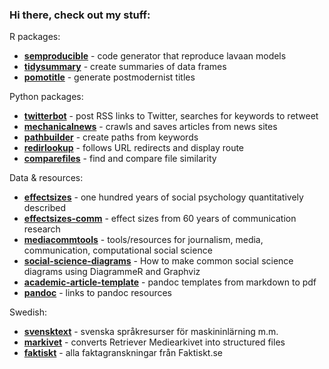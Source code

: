 ### Hi there, check out my stuff:

R packages:

- **[semproducible](https://github.com/peterdalle/semproducible)** - code generator that reproduce lavaan models
- **[tidysummary](https://github.com/peterdalle/tidysummary)** - create summaries of data frames
- **[pomotitle](https://github.com/peterdalle/pomotitle)** - generate postmodernist titles

Python packages:

- **[twitterbot](https://github.com/peterdalle/twitterbot)** - post RSS links to Twitter, searches for keywords to retweet
- **[mechanicalnews](https://github.com/peterdalle/mechanicalnews)** - crawls and saves articles from news sites
- **[pathbuilder](https://github.com/peterdalle/pathbuilder)** - create paths from keywords
- **[redirlookup](https://github.com/peterdalle/redirlookup)** - follows URL redirects and display route
- **[comparefiles](https://github.com/peterdalle/comparefiles)** - find and compare file similarity

Data & resources: 

- **[effectsizes](https://github.com/peterdalle/effectsizes)** - one hundred years of social psychology quantitatively described
- **[effectsizes-comm](https://github.com/peterdalle/effectsizes-comm)** - effect sizes from 60 years of communication research
- **[mediacommtools](https://github.com/peterdalle/mediacommtools)** - tools/resources for journalism, media, communication, computational social science
- **[social-science-diagrams](https://github.com/peterdalle/social-science-diagrams)** - How to make common social science diagrams using DiagrammeR and Graphviz
- **[academic-article-template](https://github.com/peterdalle/academic-article-template)** - pandoc templates from markdown to pdf
- **[pandoc](https://github.com/peterdalle/pandoc)** - links to pandoc resources

Swedish:

- **[svensktext](https://github.com/peterdalle/svensktext)** - svenska språkresurser för maskininlärning m.m.
- **[markivet](https://github.com/peterdalle/markivet)** - converts Retriever Mediearkivet into structured files
- **[faktiskt](https://github.com/peterdalle/faktiskt)** - alla faktagranskningar från Faktiskt.se
